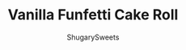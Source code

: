 ---
layout: ../../layouts/MarkdownPostLayout.astro
title: Vanilla Funfetti Cake Roll
author: ShugarySweets
pubDate: 2019-01-15
description: "Delicious Vanilla Sponge Cake Roll with homemade Funfetti Whipped Cream filling. Perfect summer dessert!"
image_url: https://www.shugarysweets.com/wp-content/uploads/2013/05/vanilla-funfetti-cake-roll-1.jpg
tags: ["Cake","American"]
calories: 288
protein: 3
carbohydrates: 37
fats: 14
fiber: 0
ingredients: ["3 large eggs","1 cup granulated sugar","1/3 cup water","2 teaspoons vanilla extract","1 cup all-purpose flour","1 teaspoon baking powder","1/4 teaspoon kosher salt","1/4 cup powdered sugar (for dusting towel)","1 1/2 cup heavy whipping cream","1/4 cup granulated sugar","1 teaspoon vanilla extract","1/2 cup sprinkles (jimmies)"]
serves: 12
time: "2 hours 41 minutes"
prepTime: "30 minutes"
instructions: ["Line a 15x10x1 baking sheet with parchment paper. Spray with baking spray (or grease and flour). Set aside. Sprinkle powdered sugar onto a large, clean dish towel (same size or bigger than baking sheet). Set aside.","In a large mixing bowl beat eggs for 2-3 minutes. Add sugar, water and vanilla and beat an additional minute until fully incorporated. Beat in flour, baking powder and salt. Pour into prepared baking sheet. Bake in a 375 degree oven for 11-13 minutes.","Remove from oven and immediately flip cake onto powdered sugar towel. Peel off parchment paper. Place a clean sheet of parchment paper over back of cake and roll cake up in towel carefully (from short end to short end). Cool for one hour.","To make filling, beat heavy cream for several minutes until soft peaks form. Add in granulated sugar and vanilla and continue beating until desired consistency. Very gently, fold in sprinkles. Try not to over stir the sprinkles or the colors will start to bleed.","When cake is cooled, unroll gently. Remove parchment paper and spread filling in the cake. Re-roll the cake without the towel. Sprinkle with extra powdered sugar or sprinkles, if desired. Refrigerate cake on a plate with plastic wrap over the top. Serve and enjoy! This cake is best served within 1-2 days."]
nutrition: ["288 calories","37 grams carbohydrates","80 milligrams cholesterol","14 grams fat","0 grams fiber","3 grams protein","7 grams saturated fat","94 milligrams sodium","28 grams sugar","0 grams trans fat","6 grams unsaturated fat"]
---